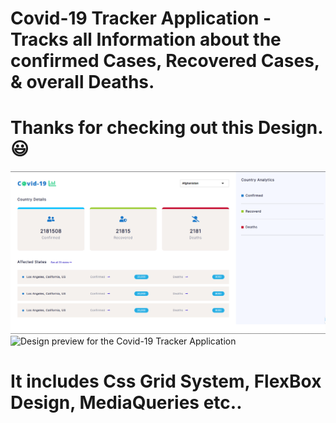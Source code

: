 # Covid-19 Tracker Application - Tracks all Information about the confirmed Cases, Recovered Cases, & overall Deaths.

# Thanks for checking out this Design. 😃

![Design preview for the Covid-19 Tracker Application](./designs/Image.png)
![Design preview for the Covid-19 Tracker Application]('./designs/Image2.png)

# It includes Css Grid System, FlexBox Design, MediaQueries etc..
